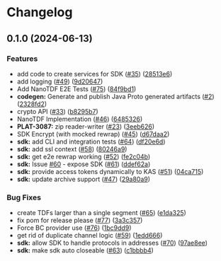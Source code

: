 # Changelog

## 0.1.0 (2024-06-13)


### Features

* add code to create services for SDK ([#35](https://github.com/opentdf/java-sdk/issues/35)) ([28513e6](https://github.com/opentdf/java-sdk/commit/28513e6df1f31f762eddd50ee81b2d57cd7aa753))
* add logging ([#49](https://github.com/opentdf/java-sdk/issues/49)) ([9d20647](https://github.com/opentdf/java-sdk/commit/9d20647cdf2b8862ab54259d915958057f1c3986))
* Add NanoTDF E2E Tests ([#75](https://github.com/opentdf/java-sdk/issues/75)) ([84f9bd1](https://github.com/opentdf/java-sdk/commit/84f9bd1d73d511b6a29c5782643cef674eec798b))
* **codegen:** Generate and publish Java Proto generated artifacts ([#2](https://github.com/opentdf/java-sdk/issues/2)) ([2328fd2](https://github.com/opentdf/java-sdk/commit/2328fd2bec21fb6060beca2b1bac34550eadca4e))
* crypto API ([#33](https://github.com/opentdf/java-sdk/issues/33)) ([b8295b7](https://github.com/opentdf/java-sdk/commit/b8295b74ae172fef101447e989a693c56da555a6))
* NanoTDF Implementation ([#46](https://github.com/opentdf/java-sdk/issues/46)) ([6485326](https://github.com/opentdf/java-sdk/commit/6485326f5d70762b223871f9f8b91306aed75f15))
* **PLAT-3087:** zip reader-writer ([#23](https://github.com/opentdf/java-sdk/issues/23)) ([3eeb626](https://github.com/opentdf/java-sdk/commit/3eeb6265805e18f1cf80970b2627b1ff47825c1b))
* SDK Encrypt (with mocked rewrap) ([#45](https://github.com/opentdf/java-sdk/issues/45)) ([d67daa2](https://github.com/opentdf/java-sdk/commit/d67daa262a6c3c8a40c1bbab9b86b31460bf6474))
* **sdk:** add CLI and integration tests ([#64](https://github.com/opentdf/java-sdk/issues/64)) ([df20e6d](https://github.com/opentdf/java-sdk/commit/df20e6dbc6fc1d37553b79b769315db5a64334a1))
* **sdk:** add ssl context ([#58](https://github.com/opentdf/java-sdk/issues/58)) ([80246a9](https://github.com/opentdf/java-sdk/commit/80246a9da9d5507da77318e9f7916058270a9526))
* **sdk:** get e2e rewrap working ([#52](https://github.com/opentdf/java-sdk/issues/52)) ([fe2c04b](https://github.com/opentdf/java-sdk/commit/fe2c04b6a903e587ba8ee790fe87c6b1c529d06a))
* **sdk:** Issue [#60](https://github.com/opentdf/java-sdk/issues/60) - expose SDK ([#61](https://github.com/opentdf/java-sdk/issues/61)) ([ddef62a](https://github.com/opentdf/java-sdk/commit/ddef62ad28bde23fe24b3908ddb86c7a01336560))
* **sdk:** provide access tokens dynamically to KAS ([#51](https://github.com/opentdf/java-sdk/issues/51)) ([04ca715](https://github.com/opentdf/java-sdk/commit/04ca71509019b3903b20bfcea2b8cb479d68aade))
* **sdk:** update archive support ([#47](https://github.com/opentdf/java-sdk/issues/47)) ([29a80a9](https://github.com/opentdf/java-sdk/commit/29a80a917fcb60625107ebb278955624d5dc5463))


### Bug Fixes

* create TDFs larger than a single segment ([#65](https://github.com/opentdf/java-sdk/issues/65)) ([e1da325](https://github.com/opentdf/java-sdk/commit/e1da32564f7f2ef0a32dbe39657f2cf3459badb4))
* fix pom for release please ([#77](https://github.com/opentdf/java-sdk/issues/77)) ([3a3c357](https://github.com/opentdf/java-sdk/commit/3a3c357be1490a9a780877af0da9ee29f14ebbba))
* Force BC provider use ([#76](https://github.com/opentdf/java-sdk/issues/76)) ([1bc9dd9](https://github.com/opentdf/java-sdk/commit/1bc9dd988dd79fbfeb7ee9422ad66d967deaffa6))
* get rid of duplicate channel logic ([#59](https://github.com/opentdf/java-sdk/issues/59)) ([1edd666](https://github.com/opentdf/java-sdk/commit/1edd666c4141ee7cc71eda1d1f51cc792b24a874))
* **sdk:** allow SDK to handle protocols in addresses ([#70](https://github.com/opentdf/java-sdk/issues/70)) ([97ae8ee](https://github.com/opentdf/java-sdk/commit/97ae8eebb53d619d8b31ca780c7dea89ec605aaa))
* **sdk:** make sdk auto closeable ([#63](https://github.com/opentdf/java-sdk/issues/63)) ([c1bbbb4](https://github.com/opentdf/java-sdk/commit/c1bbbb43b6d5528ff878ab8b32ba3b6d6c29839d))
